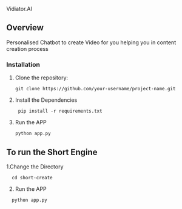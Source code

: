 Vidiator.AI

## Overview
Personalised Chatbot to create Video for you helping you in content creation process



### Installation



1. Clone the repository:

    ```
    git clone https://github.com/your-username/project-name.git
    ```

2. Install the Dependencies
   ```
    pip install -r requirements.txt
    ```

3. Run the APP
    ```
    python app.py
    ```
  

## To run the Short Engine

1.Change the Directory
  ```
    cd short-create
   ```

2. Run the APP
 ```
   python app.py
   ```

